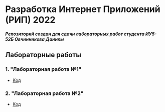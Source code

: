 # Разработка Интернет Приложений (РИП) 2022
***Репозиторий создан для сдачи лабораторных работ студента ИУ5-52Б Овчинникова Данилы***

## Лабораторные работы

### 1. "Лабораторная работа №1"

* [Код](https://github.com/junglekiller4/RIP-2022/tree/main/lab1/printing)


### 2. "Лабораторная работа №2"

* [Код](https://github.com/junglekiller4/RIP-2022/tree/main/lab2/printing)
